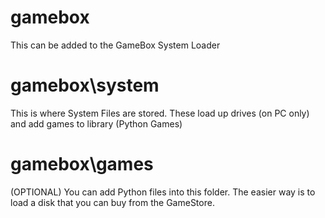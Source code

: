# gamebox

This can be added to the GameBox System Loader

# gamebox\system

This is where System Files are stored.
These load up drives (on PC only) and add games to library (Python Games)

# gamebox\games

(OPTIONAL) You can add Python files into this folder.
The easier way is to load a disk that you can buy from the GameStore.